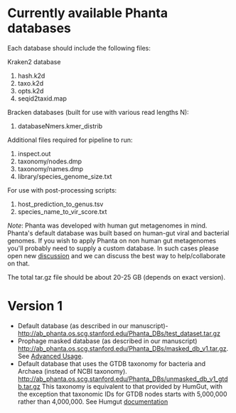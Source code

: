 # Currently available Phanta databases

Each database should include the following files:


Kraken2 database
1. hash.k2d
2. taxo.k2d
3. opts.k2d
4. seqid2taxid.map

Bracken databases (built for use with various read lengths N):
1. databaseNmers.kmer_distrib

Additional files required for pipeline to run:
1. inspect.out
2. taxonomy/nodes.dmp
3. taxonomy/names.dmp
4. library/species_genome_size.txt

For use with post-processing scripts:
1. host_prediction_to_genus.tsv
2. species_name_to_vir_score.txt
 
*Note*: Phanta was developed with human gut metagenomes in mind. Phanta's default database was built based on human-gut viral and bacterial genomes. If you wish to apply Phanta on non human gut metagenomes you'll probably need to supply a custom database. In such cases please open new [discussion](https://github.com/bhattlab/phanta/discussions/categories/phanta-dbs) and we can discuss the best way to help/collaborate on that.

The total tar.gz file should be about 20-25 GB (depends on exact version).

 # Version 1
* Default database (as described in our manuscript)- http://ab_phanta.os.scg.stanford.edu/Phanta_DBs/test_dataset.tar.gz
* Prophage masked database (as described in our manuscript) http://ab_phanta.os.scg.stanford.edu/Phanta_DBs/masked_db_v1.tar.gz. See [Advanced Usage](https://github.com/bhattlab/phanta#advanced-usage).
* Default database that uses the GTDB taxonomy for bacteria and Archaea (instead of NCBI taxonomy). http://ab_phanta.os.scg.stanford.edu/Phanta_DBs/unmasked_db_v1_gtdb.tar.gz This taxonomy is equivalent to that provided by HumGut, with the exception that taxonomic IDs for GTDB nodes starts with 5,000,000 rather than 4,000,000. See Humgut [documentation](https://arken.nmbu.no/~larssn/humgut/)
